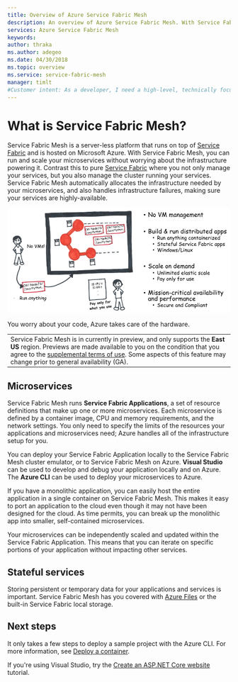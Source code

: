```yaml
---
title: Overview of Azure Service Fabric Mesh
description: An overview of Azure Service Fabric Mesh. With Service Fabric Mesh, you can deploy and scale your application without worrying about the infrastructure needs of your application.
services: Azure Service Fabric Mesh
keywords: 
author: thraka
ms.author: adegeo
ms.date: 04/30/2018
ms.topic: overview
ms.service: service-fabric-mesh
manager: timlt
#Customer intent: As a developer, I need a high-level, technically focused understanding of Service Fabric Mesh, so I can determine if it's something that I (or my company) want to use.
---
```


# What is Service Fabric Mesh?

Service Fabric Mesh is a server-less platform that runs on top of [Service Fabric][service-fabric-overview] and is hosted on Microsoft Azure. With Service Fabric Mesh, you can run and scale your microservices without worrying about the infrastructure powering it. Contrast this to pure [Service Fabric][service-fabric-overview] where you not only manage your services, but you also manage the cluster running your services. Service Fabric Mesh automatically allocates the infrastructure needed by your microservices, and also handles infrastructure failures, making sure your services are highly-available.

![Diagram of Service Fabric Mesh for Azure](./media/service-fabric-mesh-overview/diagram.png)

You worry about your code, Azure takes care of the hardware.

<!--
----------
- ?Call out in an H2 about multi-tenency 
----------- 
-->

|     |
| --- |
| Service Fabric Mesh is in currently in preview, and only supports the **East US** region. Previews are made available to you on the condition that you agree to the [supplemental terms of use](https://azure.microsoft.com/support/legal/preview-supplemental-terms/). Some aspects of this feature may change prior to general availability (GA). |

## Microservices

Service Fabric Mesh runs **Service Fabric Applications**, a set of resource definitions that make up one or more microservices. Each microservice is defined by a container image, CPU and memory requirements, and the network settings. You only need to specify the limits of the resources your applications and microservices need; Azure handles all of the infrastructure setup for you.

You can deploy your Service Fabric Application locally to the Service Fabric Mesh cluster emulator, or to Service Fabric Mesh on Azure. **Visual Studio** can be used to develop and debug your application locally and on Azure. The **Azure CLI** can be used to deploy your microservices to Azure.

If you have a monolithic application, you can easily host the entire application in a single container on Service Fabric Mesh. This makes it easy to port an application to the cloud even though it may not have been designed for the cloud. As time permits, you can break up the monolithic app into smaller, self-contained microservices. 

Your microservices can be independently scaled and updated within the Service Fabric Application. This means that you can iterate on specific portions of your application without impacting other services.

## Stateful services

Storing persistent or temporary data for your applications and services is important. Service Fabric Mesh has you covered with [Azure Files](/storage/files/storage-files-introduction) or the built-in Service Fabric local storage. 

<!-- THIS IS NOT YET AVAILABLE ON NUGET
You can also take advantage of the Service Fabric runtime that Service Fabric Mesh runs on by adding reference to the Service Fabric Reliable Collections [NuGet package](xxxxxxxxxxx) to your code projects. For more information about reliable collections, see [Introduction to Reliable Collections](../service-fabric/service-fabric-reliable-services-reliable-collections.md).
-->

## Next steps

It only takes a few steps to deploy a sample project with the Azure CLI. For more information, see [Deploy a container](service-fabric-mesh-quickstart-deploy-container.md). 

If you're using Visual Studio, try the [Create an ASP.NET Core website](service-fabric-mesh-tutorial-deploy-dotnetcore.md) tutorial.



<!-- Links -->

[service-fabric-overview]: ../service-fabric/service-fabric-overview.md